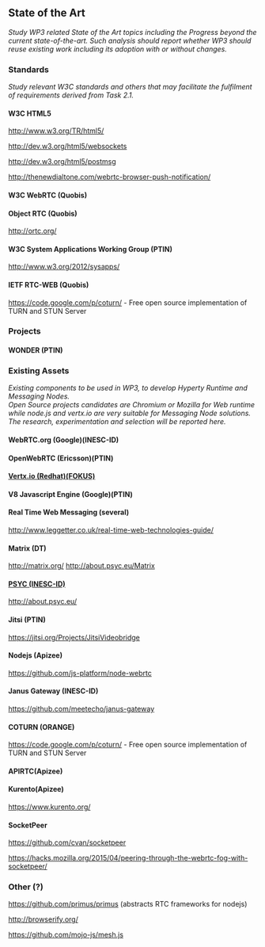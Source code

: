 ## State of the Art

*Study WP3 related State of the Art topics including the Progress beyond the current state-of-the-art. 
Such analysis should report whether WP3 should reuse existing work including its adoption with or without changes.*

### Standards

*Study relevant W3C standards and others that may facilitate the fulfilment of requirements derived from Task 2.1.*

#### W3C HTML5

http://www.w3.org/TR/html5/

http://dev.w3.org/html5/websockets

http://dev.w3.org/html5/postmsg

http://thenewdialtone.com/webrtc-browser-push-notification/

#### W3C WebRTC (Quobis)

#### Object RTC (Quobis)

http://ortc.org/

#### W3C System Applications Working Group (PTIN)

http://www.w3.org/2012/sysapps/

#### IETF RTC-WEB (Quobis)

https://code.google.com/p/coturn/ - Free open source implementation of TURN and STUN Server

### Projects

#### WONDER (PTIN)

### Existing Assets

*Existing components to be used in WP3, to develop Hyperty Runtime and Messaging Nodes.  
Open Source projects candidates are Chromium or Mozilla for Web runtime while node.js and vertx.io are very suitable for Messaging Node solutions.
The research, experimentation and selection will be reported here.*

#### WebRTC.org (Google)(INESC-ID)

#### OpenWebRTC (Ericsson)(PTIN)

#### [Vertx.io (Redhat)(FOKUS)](vertx.md)

#### V8 Javascript Engine (Google)(PTIN)

#### Real Time Web Messaging (several)

http://www.leggetter.co.uk/real-time-web-technologies-guide/

#### Matrix (DT)

http://matrix.org/
http://about.psyc.eu/Matrix

#### [PSYC (INESC-ID)](psyc.md)

http://about.psyc.eu/

#### Jitsi (PTIN)

https://jitsi.org/Projects/JitsiVideobridge

#### Nodejs (Apizee)

https://github.com/js-platform/node-webrtc

#### Janus Gateway (INESC-ID)

https://github.com/meetecho/janus-gateway

#### COTURN (ORANGE)

https://code.google.com/p/coturn/ - Free open source implementation of TURN and STUN Server

#### APIRTC(Apizee)

#### Kurento(Apizee)
https://www.kurento.org/

#### SocketPeer

https://github.com/cvan/socketpeer

https://hacks.mozilla.org/2015/04/peering-through-the-webrtc-fog-with-socketpeer/


### Other (?)

https://github.com/primus/primus (abstracts RTC frameworks for nodejs)
 
http://browserify.org/

https://github.com/mojo-js/mesh.js

